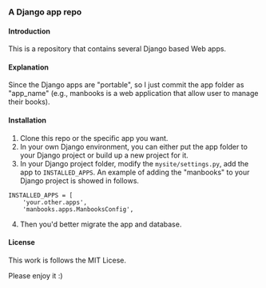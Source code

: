 ### A Django app repo

#### Introduction
This is a repository that contains several Django based Web apps.

#### Explanation
Since the Django apps are "portable", so I just commit the app folder as "app_name" (e.g., manbooks is a web application that allow user to manage their books).

#### Installation
1. Clone this repo or the specific app you want.
2. In your own Django environment, you can either put the app folder to your Django project or build up a new project for it.
3. In your Django project folder, modify the ```mysite/settings.py```, add the app to ```INSTALLED_APPS```. An example of adding the "manbooks" to your Django project is showed in follows.
```
INSTALLED_APPS = [
	'your.other.apps',
	'manbooks.apps.ManbooksConfig',
```
4. Then you'd better migrate the app and database.


#### License
This work is follows the MIT Licese.

Please enjoy it :)
